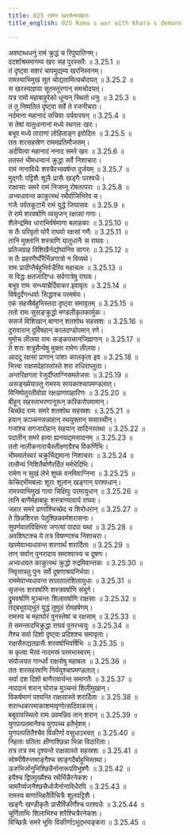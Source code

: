 ```yaml
---
title: 025 रामेण खरसैन्यसंहारः
title_english: 025 Rama s war with Khara s demons

---
```

<div class="audioEmbed"  caption="श्रीराम-हरिसीताराममूर्ति-घनपाठिभ्यां वचनम्" src="https://archive.org/download/Ramayana-recitation-Sriram-harisItArAmamUrti-Ghanapaati-v2/Kanda_3/Kanda_3_ARK-025-Ramena_Kharasainya_Samharaha.mp3"></div>

अवष्टब्धधनुं रामं क्रुद्धं च रिपुघातिनम्।  
ददर्शाश्रममागम्य खरः सह पुरस्सरैः ॥ 3.25.1 ॥   
तं दृष्ट्वा सशरं चापमुद्यम्य खरनिस्वनम्।  
रामस्याभिमुखं सूतं चोद्यतामित्यचोदयत् ॥ 3.25.2 ॥   
स खरस्याज्ञया सूतस्तुरगान् समचोदयत्।  
यत्र रामो महाबाहुरेको धून्वन् स्थितो धनुः ॥ 3.25.3 ॥   
तं तु निष्पतितं दृष्ट्वा सर्वे ते रजनीचराः।  
नर्दमाना महानादं सचिवाः पर्यवारयन् ॥ 3.25.4 ॥   
स तेषां यातुधानानां मध्ये रथगतः खरः।  
बभूव मध्ये ताराणां लोहिताङ्ग इवोदितः ॥ 3.25.5 ॥   
ततः शरसहस्रेण राममप्रतिमौजसम्।  
अर्दयित्वा महानादं ननाद समरे खरः ॥ 3.25.6 ॥   
ततस्तं भीमधन्वानं क्रुद्धा सर्वे निशाचारः।  
रामं नानाविधैः शस्त्रैरभ्यवर्षन्त दुर्जयम् ॥ 3.25.7 ॥   
मुद्गरैः पट्टिशैः शूलैः प्रासैः खड्गैः परश्वधैः।  
राक्षासाः समरे रामं निजघ्नू रोषतत्पराः ॥ 3.25.8 ॥   
अभ्यधावन्त काकुत्स्थं रथैर्वाजिभिरेव च।  
गजैः पर्वतकूटाभै रामं युद्धे जिघासवः ॥ 3.25.9 ॥   
ते रामे शरवर्षाणि व्यसृजन् रक्षासां गणाः।  
शैलेन्द्रमिव धाराभिर्वर्षमाणा बलाहकाः ॥ 3.25.10 ॥   
स तैः परिवृतो घोरै राघवो रक्षसां गणैः ॥ 3.25.11 ॥   
तानि मुक्तानि शस्त्राणि यातुधानैः स राघवः।  
प्रतिजग्राह विशिखैर्नद्योघानिव सागरः ॥ 3.25.12 ॥   
स तैः प्रहरणैर्घोरैर्भिन्नगात्रो न विव्यथे।  
रामः प्रादीप्तैर्बहुभिर्वज्रैरिव महाचलः ॥ 3.25.13 ॥   
स विद्धः क्षतजादिग्धः सर्वगात्रेषु राघवः।  
बभूव रामः सन्ध्याभ्रैर्दिवाकर इवावृतः ॥ 3.25.14 ॥   
विषेदुर्देगन्धर्वाः सिद्धाश्च परमर्षयः।  
एकं सहस्रैर्बहुभिस्तदा दृष्ट्वा समावृतम् ॥ 3.25.15 ॥   
ततो रामः सुसङ्क्रुद्धो मण्डलीकृतकार्मुकः।  
ससर्ज विशिखान् बाणान् शतशोथ सहस्रशः ॥ 3.25.16 ॥   
दुरावारान् दुर्विषहान् कालदण्डोपमान् रणे।  
मुमोच लीलया रामः कङ्कपत्त्रानजिह्मगान् ॥ 3.25.17 ॥   
ते शराः शत्रुसैन्येषु मुक्ता रामेण लीलया।  
आददू रक्षसां प्राणान् पाशाः कालकृता इव ॥ 3.25.18 ॥   
भित्त्वा राक्षसदेहांस्तांस्ते शरा रुधिराप्लुताः।  
अन्तरिक्षगता रेजुर्दीप्ताग्निसमतेजसः ॥ 3.25.19 ॥   
असङ्ख्येयास्तु रामस्य सायकाश्चापमण्डलात्।  
विनिष्पेतुरतीवोग्रा रक्षःप्राणापहारिणः ॥ 3.25.20 ॥   
बीहून् सहस्ताभरणानूरून् करिकरोपमामान्।  
चिच्छेद रामः समरे शतशोथ सहस्रशः ॥ 3.25.21 ॥   
हयान् काञ्चनसन्नाहान् रथयुक्तान् ससारथीन्।  
गजांश्च सगजारोहान् सहयान् सादिनस्तथा ॥ 3.25.22 ॥   
पदातीन् समरे हत्वा ह्यनयद्यमसादनम् ॥ 3.25.23 ॥   
ततो नालीकनाराचैस्तीक्ष्णाग्रैश्च विकर्णिभिः।  
भीममार्तस्वरं चक्रुर्भिद्यमाना निशाचराः ॥ 3.25.24 ॥   
तत्सैन्यं निशितैर्बाणैरर्दितं मर्मभेदिभिः।  
रामेण न सुखं लेभे शुष्कं वनमिवाग्निना ॥ 3.25.25 ॥   
केचिद्भीमबलाः शूराः शूलान् खङ्गान् परश्वधान्।  
रामस्याभिमुखं गत्वा चिक्षिपुः परमायुधान् ॥ 3.25.26 ॥   
तानि बाणैर्महाबाहुः शस्त्राण्यावार्य राघवः।  
जहार समरे प्राणांश्चिच्छेद च शिरोधरान् ॥ 3.25.27 ॥   
ते छिन्नशिरसः पेतुश्छिन्नवर्मशरासनाः।  
सुपर्णवातविक्षिप्ता जगत्यां पादपा यथा ॥ 3.25.28 ॥   
अवशिष्टाश्च ये तत्र विषण्णाश्च निशाचराः।  
खरमेवाभ्यधावन्त शरणार्थं शरार्दिताः ॥ 3.25.29 ॥   
तान् सर्वान् पुनरादाय समाश्वास्य च दूषणः।  
अभ्यधावत काकुत्स्थं क्रुद्धो रुद्रमिवान्तकः ॥ 3.25.30 ॥   
निवृत्तास्तु पुनः सर्वे दूषणाश्रयनिर्भयाः।  
राममेवाभ्यधावन्त सालतालशिलायुधाः ॥ 3.25.31 ॥   
सृजन्तः शरवर्षाणि शस्त्रवर्षाणि संयुगे।  
द्रुमवर्षाणि मुञ्चन्तः शिलावर्षाणि राक्षसाः ॥ 3.25.32 ॥   
तद्बभूवाद्भुतं युद्धं तुमुलं रोमहर्षणम्।  
रामस्य च महाघोरं पुनस्तेषां च रक्षसाम् ॥ 3.25.33 ॥   
ते समन्तादभिक्रुद्धा राघवं पुनरभ्ययुः ॥ 3.25.34 ॥   
तैश्च सर्वा दिशो दृष्ट्वा प्रदिशश्च समावृताः।  
राक्षसैरुद्यतप्रासैः शरवर्षाभिवर्षिभिः ॥ 3.25.35 ॥   
स कृत्वा भैरवं नादमस्रं परमभास्वरम्।  
संयोजयत गान्धर्वं राक्षसेषु महाबलः ॥ 3.25.36 ॥   
ततः शरसहस्राणि निर्ययुश्चापमण्डलात्।  
सर्वा दश दिशो बाणैरावार्यन्त समागतैः ॥ 3.25.37 ॥   
नाददानं शरान् घोरान्न मुञ्चन्तं शिलीमुखान्।  
विकर्षमाणं पश्यन्ति राक्षसास्ते शरार्दिताः ॥ 3.25.38 ॥   
शरान्धकारमाकाशमावृणोत्सदिवाकरम्।  
बबूवावस्थितो रामः प्रवमन्निव तान् शरान् ॥ 3.25.39 ॥   
युगपत्पतमानैश्च युगपच्च हतैर्भृशम्।  
युगपत्पतितैश्चैव विकीर्णा वसुधाऽभवत् ॥ 3.25.40 ॥   
निहताः पतिताः क्षीणाश्छिन्ना भिन्ना विदारिताः।  
तत्र तत्र स्म दृश्यन्ते राक्षसास्ते सहस्रशः ॥ 3.25.41 ॥   
सोष्णीषैरुत्तमाङ्गैश्च साङ्गदैर्बाहुभिस्तथा।  
ऊरुभिर्जानुभिश्छिन्नैर्नानारूपविभूषणैः ॥ 3.25.42 ॥   
हयैश्च द्विपमुख्यैश्च रथैर्भिन्नैरनेकशः।  
चामरैर्व्यजनैश्छत्त्रैर्ध्वजैर्नानाविधैरपि ॥ 3.25.43 ॥   
रामस्य बाणाभिहतैर्विचित्रैः शूलपट्टिशैः।  
खङ्गैः खण्डीकृतैः प्रासैर्विकीर्णैश्च परश्वधैः ॥ 3.25.44 ॥   
चूर्णिताभिः शिलाभिश्च शरैश्चित्रैरनेकशः।  
विच्छिन्नैः समरे भूमिः विकीर्णाऽभूद्भयङ्करा ॥ 3.25.45 ॥   